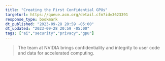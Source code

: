 ```yaml
---
title: "Creating the First Confidential GPUs"
targeturl: https://queue.acm.org/detail.cfm?id=3623391 
response_type: bookmark
dt_published: "2023-09-28 20:59 -05:00"
dt_updated: "2023-09-28 20:59 -05:00"
tags: ["ai","security","privacy","gpu"]
---
```


> The team at NVIDIA brings confidentiality and integrity to user code and data for accelerated computing.
